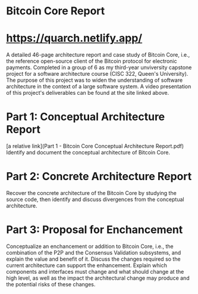 # Bitcoin Core Report
# https://quarch.netlify.app/
A detailed 46-page architecture report and case study of Bitcoin Core, i.e., the reference open-source client of the Bitcoin protocol for electronic payments. Completed in a group of 6 as my third-year unviversity capstone project for a software architecture course (CISC 322, Queen's University). The purpose of this project was to widen the understanding of software architecture in the context of a large software system. A video presentation of this project's deliverables can be found at the site linked above.
</br>
# Part 1: Conceptual Architecture Report 
[a relative link](Part 1 - Bitcoin Core Conceptual Architecture Report.pdf)
Identify and document the conceptual architecture of Bitcoin Core.
# Part 2: Concrete Architecture Report
Recover the concrete architecture of the Bitcoin Core by studying the source code, then identify and discuss divergences from the conceptual architecture.
# Part 3: Proposal for Enchancement
Conceptualize an enchancement or addition to Bitcoin Core, i.e., the combination of the P2P and the Consensus Validation subsystems, and explain the value and benefit of it. Discuss the changes required so the current architecture can support the enhancement. Explain which components and interfaces must change and what should change at the high level, as well as the impact the architectural change may produce and the potential risks of these changes.


